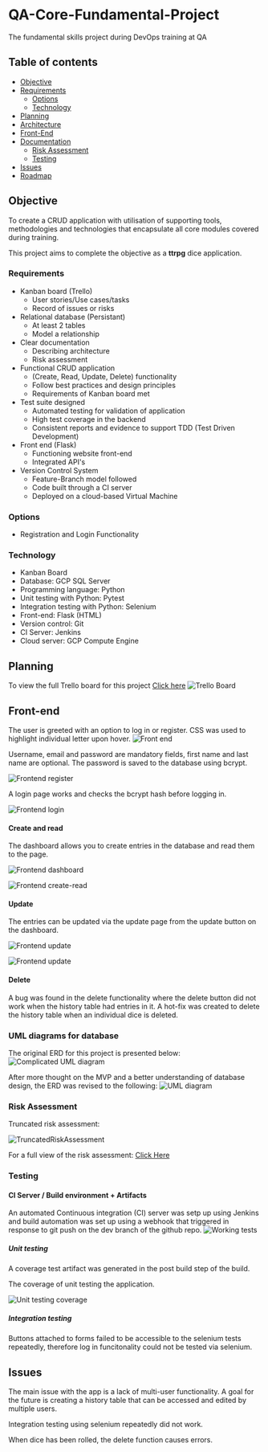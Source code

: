 # QA-Core-Fundamental-Project
The fundamental skills project during DevOps training at QA

## Table of contents

- [Objective](#objective)
- [Requirements](#requirements)
    - [Options](#options)
    - [Technology](#technology)
- [Planning](#planning)
- [Architecture](#architecture)
- [Front-End](#front-end)
- [Documentation](#documentation)
    - [Risk Assessment](#risk-assessment)
    - [Testing](#testing)
- [Issues](#issues)
- [Roadmap](#roadmap)
## Objective
To create a CRUD application with utilisation of supporting tools, methodologies and technologies that encapsulate all core modules covered during training.

This project aims to complete the objective as a **ttrpg** dice application.

### Requirements

- Kanban board (Trello)
    - User stories/Use cases/tasks
    - Record of issues or risks
- Relational database (Persistant)
    - At least 2 tables
    - Model a relationship
- Clear documentation
    - Describing architecture
    - Risk assessment
- Functional CRUD application
    - (Create, Read, Update, Delete) functionality
    - Follow best practices and design principles
    - Requirements of Kanban board met
- Test suite designed
    - Automated testing for validation of application
    - High test coverage in the backend
    - Consistent reports and evidence to support TDD (Test Driven Development)
- Front end (Flask)
    - Functioning website front-end
    - Integrated API's
- Version Control System
    - Feature-Branch model followed
    - Code built through a CI server
    - Deployed on a cloud-based Virtual Machine


### Options
- Registration and Login Functionality

### Technology
- Kanban Board
- Database: GCP SQL Server
- Programming language: Python
- Unit testing with Python: Pytest
- Integration testing with Python: Selenium
- Front-end: Flask (HTML)
- Version control: Git
- CI Server: Jenkins
- Cloud server: GCP Compute Engine

## Planning
To view the full Trello board for this project [Click here](https://trello.com/b/Xogn4d4n/devop-core-fundamentals)
![Trello Board](images/trello.png)

## Front-end
The user is greeted with an option to log in or register. CSS was used to highlight individual letter upon hover.
![Front end](images/frontend-front.png)

Username, email and password are mandatory fields, first name and last name are optional. The password is saved to the database using bcrypt.

![Frontend register](images/frontend-register.png)

A login page works and checks the bcrypt hash before logging in.

![Frontend login](images/frontend-login.png)

#### Create and read

The dashboard allows you to create entries in the database and read them to the page.

![Frontend dashboard](images/frontend-blank.png)

![Frontend create-read](images/frontend-create-read.png)

#### Update

The entries can be updated via the update page from the update button on the dashboard.

![Frontend update](images/frontend-update-page.png)

![Frontend update](images/frontend-update-addition.png)

#### Delete
A bug was found in the delete functionality where the delete button did not work when the history table had entries in it. A hot-fix was created to delete the history table when an individual dice is deleted.


### UML diagrams for database
The original ERD for this project is presented below:
![Complicated UML diagram](images/databaseUML.svg)

After more thought on the MVP and a better understanding of database design, the ERD was revised to the following:
![UML diagram](images/MVPdatabaseUML.svg)

### Risk Assessment
Truncated risk assessment:

![TruncatedRiskAssessment](images/risk-truncated.png)

For a full view of the risk assessment:
[Click Here](https://docs.google.com/spreadsheets/d/1WqFukyaTO323GE5MpPM3VZ9UM3vmW91j-5BNtHYZGrc/edit?usp=sharing)

### Testing

#### CI Server / Build environment + Artifacts
An automated Continuous integration (CI) server was setp up using Jenkins and build automation was set up using a webhook that triggered in response to git push on the dev branch of the github repo.
![Working tests](images/CI-testing.png)

##### Unit testing
A coverage test artifact was generated in the post build step of the build.

The coverage of unit testing the application.

![Unit testing coverage](images/coverage.png)

##### Integration testing
Buttons attached to forms failed to be accessible to the selenium tests repeatedly, therefore log in funcitonality could not be tested via selenium.


## Issues
The main issue with the app is a lack of multi-user functionality. A goal for the future is creating a history table that can be accessed and edited by multiple users.

Integration testing using selenium repeatedly did not work.

When dice has been rolled, the delete function causes errors.